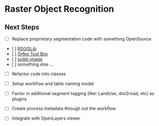 # Raster Object Recognition

## Next Steps

- [ ] Replace proprietary segmentation code with something OpenSource
-    [ ] [RSGISLib](http://www.rsgislib.org/)
-    [ ] [Orfeo Tool Box](https://www.orfeo-toolbox.org/)
-    [ ] [scikit-image](http://scikit-image.org/)
-    [ ] something else ...
- [ ] Refactor code into classes
- [ ] Setup workflow and table naming model
- [ ] Factor in additional segment tagging (like: LandUse, dist2road, etc) as plugins
- [ ] Create process metadata through out the workflow
- [ ] Integrate with OpenLayers viewer

